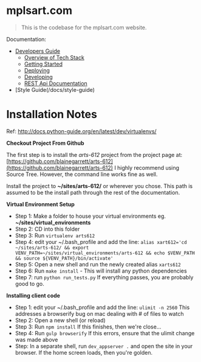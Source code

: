 mplsart.com
========
> This is the codebase for the mplsart.com website.

Documentation:

*   [Developers Guide](/docs/api/)
	* [Overview of Tech Stack](/docs/dev/tech-stack)
	* [Getting Started](/docs/dev/getting-started)
	* [Deploying](/docs/dev/deploying)
	* [Developing](/docs/dev/developing)
	* [REST Api Documentation]((/docs/api/))
*   [Style Guide(/docs/style-guide)



Installation Notes
========
Ref: http://docs.python-guide.org/en/latest/dev/virtualenvs/

**Checkout Project From Github**

The first step is to install the *arts-612* project from the project page at: [https://github.com/blainegarrett/arts-612](https://github.com/blainegarrett/arts-612)
I highly recommend using Source Tree. However, the command line works fine as well.

Install the project to **~/sites/arts-612/** or wherever you chose. This path is assumed to be the install path through the rest of the documentation.


**Virtual Environment Setup**

* Step 1: Make a folder to house your virtual environments eg. **~/sites/virtual\_environments**
* Step 2: CD into this folder
* Step 3: Run `virtualenv arts612`
* Step 4: edit your ~/.bash\_profile and add the line: 
	``alias xart612='cd ~/sites/arts-612/ && export VENV_PATH=~/sites/virtual_environments/arts-612 && echo $VENV_PATH && source ${VENV_PATH}/bin/activate'``
* Step 5: Open a new shell and run the newly created alias `xarts612`
* Step 6: Run `make install` - This will install any python dependencies
* Step 7: run `python run_tests.py` If everything passes, you are probably good to go.

**Installing client code**

* Step 1: edit your ~/.bash\_profile and add the line: ``ulimit -n 2560`` This addresses a browserify bug on mac dealing with # of files to watch
* Step 2: Open a new shell (or reload)
* Step 3: Run ``npm install`` If this finishes, then we're close...
* Step 4: Run ``gulp browserify`` If this errors, ensure that the ulimit change was made above
* Step: In a separate shell, run ``dev_appserver .`` and open the site in your browser. If the home screen loads, then you're golden.
